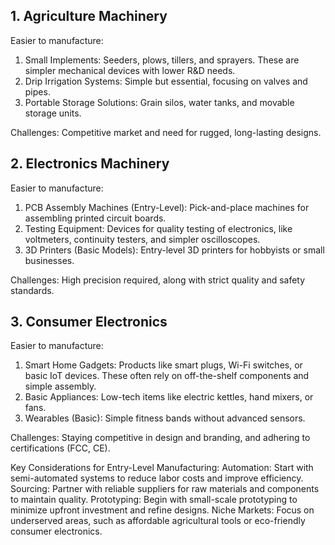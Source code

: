 ## 1. Agriculture Machinery
Easier to manufacture:

1. Small Implements: Seeders, plows, tillers, and sprayers. These are simpler mechanical devices with lower R&D needs.
2. Drip Irrigation Systems: Simple but essential, focusing on valves and pipes.
3. Portable Storage Solutions: Grain silos, water tanks, and movable storage units.
   
Challenges: Competitive market and need for rugged, long-lasting designs.

## 2. Electronics Machinery
Easier to manufacture:

1. PCB Assembly Machines (Entry-Level): Pick-and-place machines for assembling printed circuit boards.
2. Testing Equipment: Devices for quality testing of electronics, like voltmeters, continuity testers, and simpler oscilloscopes.
3. 3D Printers (Basic Models): Entry-level 3D printers for hobbyists or small businesses.
   
Challenges: High precision required, along with strict quality and safety standards.

## 3. Consumer Electronics
Easier to manufacture:

1. Smart Home Gadgets: Products like smart plugs, Wi-Fi switches, or basic IoT devices. These often rely on off-the-shelf components and simple assembly.
2. Basic Appliances: Low-tech items like electric kettles, hand mixers, or fans.
3. Wearables (Basic): Simple fitness bands without advanced sensors.
   
Challenges: Staying competitive in design and branding, and adhering to certifications (FCC, CE).

Key Considerations for Entry-Level Manufacturing:
Automation: Start with semi-automated systems to reduce labor costs and improve efficiency.
Sourcing: Partner with reliable suppliers for raw materials and components to maintain quality.
Prototyping: Begin with small-scale prototyping to minimize upfront investment and refine designs.
Niche Markets: Focus on underserved areas, such as affordable agricultural tools or eco-friendly consumer electronics.

